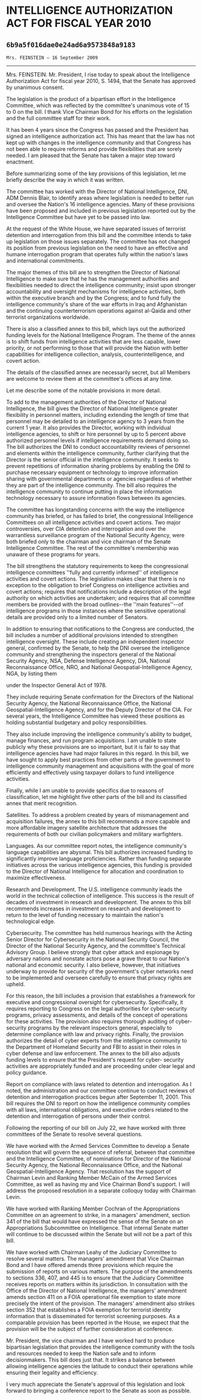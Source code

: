 # INTELLIGENCE AUTHORIZATION ACT FOR FISCAL YEAR 2010
## `6b9a5f016dae0e24ad6a9573848a9183`
`Mrs. FEINSTEIN — 16 September 2009`

---


Mrs. FEINSTEIN. Mr. President, I rise today to speak about the 
Intelligence Authorization Act for fiscal year 2010, S. 1494, that the 
Senate has approved by unanimous consent.

The legislation is the product of a bipartisan effort in the 
Intelligence Committee, which was reflected by the committee's 
unanimous vote of 15 to 0 on the bill. I thank Vice Chairman Bond for 
his efforts on the legislation and the full committee staff for their 
work.

It has been 4 years since the Congress has passed and the President 
has signed an intelligence authorization act. This has meant that the 
law has not kept up with changes in the intelligence community and that 
Congress has not been able to require reforms and provide flexibilities 
that are sorely needed. I am pleased that the Senate has taken a major 
step toward enactment.

Before summarizing some of the key provisions of this legislation, 
let me briefly describe the way in which it was written.

The committee has worked with the Director of National Intelligence, 
DNI, ADM Dennis Blair, to identify areas where legislation is needed to 
better run and oversee the Nation's 16 intelligence agencies. Many of 
these provisions have been proposed and included in previous 
legislation reported out by the Intelligence Committee but have yet to 
be passed into law.

At the request of the White House, we have separated issues of 
terrorist detention and interrogation from this bill and the committee 
intends to take up legislation on those issues separately. The 
committee has not changed its position from previous legislation on the 
need to have an effective and humane interrogation program that 
operates fully within the nation's laws and international commitments.

The major themes of this bill are to strengthen the Director of 
National Intelligence to make sure that he has the management 
authorities and flexibilities needed to direct the intelligence 
community; insist upon stronger accountability and oversight mechanisms 
for intelligence activities, both within the executive branch and by 
the Congress; and to fund fully the intelligence community's share of 
the war efforts in Iraq and Afghanistan and the continuing 
counterterrorism operations against al-Qaida and other terrorist 
organizations worldwide.

There is also a classified annex to this bill, which lays out the 
authorized funding levels for the National Intelligence Program. The 
theme of the annex is to shift funds from intelligence activities that 
are less capable, lower priority, or not performing to those that will 
provide the Nation with better capabilities for intelligence 
collection, analysis, counterintelligence, and covert action.

The details of the classified annex are necessarily secret, but all 
Members are welcome to review them at the committee's offices at any 
time.

Let me describe some of the notable provisions in more detail.

To add to the management authorities of the Director of National 
Intelligence, the bill gives the Director of National Intelligence 
greater flexibility in personnel matters, including extending the 
length of time that personnel may be detailed to an intelligence agency 
to 3 years from the current 1 year. It also provides the Director, 
working with individual intelligence agencies, to shift or hire 
personnel by up to 5 percent above authorized personnel levels if 
intelligence requirements demand doing so. The bill authorizes the DNI 
to conduct accountability reviews of personnel and elements within the 
intelligence community, further clarifying that the Director is the 
senior official in the intelligence community. It seeks to prevent 
repetitions of information sharing problems by enabling the DNI to 
purchase necessary equipment or technology to improve information 
sharing with governmental departments or agencies regardless of whether 
they are part of the intelligence community. The bill also requires the 
intelligence community to continue putting in place the information 
technology necessary to assure information flows between its agencies.

The committee has longstanding concerns with the way the intelligence 
community has briefed, or has failed to brief, the congressional 
Intelligence Committees on all intelligence activities and covert 
actions. Two major controversies, over CIA detention and interrogation 
and over the warrantless surveillance program of the National Security 
Agency, were both briefed only to the chairman and vice chairman of the 
Senate Intelligence Committee. The rest of the committee's membership 
was unaware of these programs for years.

The bill strengthens the statutory requirements to keep the 
congressional intelligence committees ''fully and currently informed'' 
of intelligence activities and covert actions. The legislation makes 
clear that there is no exception to the obligation to brief Congress on 
intelligence activities and covert actions; requires that notifications 
include a description of the legal authority on which activities are 
undertaken; and requires that all committee members be provided with 
the broad outlines--the ''main features''--of intelligence programs in 
those instances where the sensitive operational details are provided 
only to a limited number of Senators.

In addition to ensuring that notifications to the Congress are 
conducted, the bill includes a number of additional provisions intended 
to strengthen intelligence oversight. These include creating an 
independent inspector general, confirmed by the Senate, to help the DNI 
oversee the intelligence community and strengthening the inspectors 
general of the National Security Agency, NSA, Defense Intelligence 
Agency, DIA, National Reconnaissance Office, NRO, and National 
Geospatial-Intelligence Agency, NGA, by listing them


under the Inspector General Act of 1978.

They include requiring Senate confirmation for the Directors of the 
National Security Agency, the National Reconnaissance Office, the 
National Geospatial-Intelligence Agency, and for the Deputy Director of 
the CIA. For several years, the Intelligence Committee has viewed these 
positions as holding substantial budgetary and policy responsibilities.

They also include improving the intelligence community's ability to 
budget, manage finances, and run program acquisitions. I am unable to 
state publicly why these provisions are so important, but it is fair to 
say that intelligence agencies have had major failures in this regard. 
In this bill, we have sought to apply best practices from other parts 
of the government to intelligence community management and acquisitions 
with the goal of more efficiently and effectively using taxpayer 
dollars to fund intelligence activities.

Finally, while I am unable to provide specifics due to reasons of 
classification, let me highlight five other parts of the bill and its 
classified annex that merit recognition.

Satellites. To address a problem created by years of mismanagement 
and acquisition failures, the annex to this bill recommends a more 
capable and more affordable imagery satellite architecture that 
addresses the requirements of both our civilian policymakers and 
military warfighters.

Languages. As our committee report notes, the intelligence 
community's language capabilities are abysmal. This bill authorizes 
increased funding to significantly improve language proficiencies. 
Rather than funding separate initiatives across the various 
intelligence agencies, this funding is provided to the Director of 
National Intelligence for allocation and coordination to maximize 
effectiveness.

Research and Development. The U.S. intelligence community leads the 
world in the technical collection of intelligence. This success is the 
result of decades of investment in research and development. The annex 
to this bill recommends increases in investment on research and 
development to return to the level of funding necessary to maintain the 
nation's technological edge.

Cybersecurity. The committee has held numerous hearings with the 
Acting Senior Director for Cybersecurity in the National Security 
Council, the Director of the National Security Agency, and the 
committee's Technical Advisory Group. I believe strongly that cyber 
attack and espionage by adversary nations and nonstate actors pose a 
grave threat to our Nation's national and economic security. I also 
believe, however, that initiatives underway to provide for security of 
the government's cyber networks need to be implemented and overseen 
carefully to ensure that privacy rights are upheld.

For this reason, the bill includes a provision that establishes a 
framework for executive and congressional oversight for cybersecurity. 
Specifically, it requires reporting to Congress on the legal 
authorities for cyber-security programs, privacy assessments, and 
details of the concept of operations for these activities. The 
provision also requires thorough auditing of cyber-security programs by 
the relevant inspectors general, especially to determine compliance 
with law and privacy rights. Finally, the provision authorizes the 
detail of cyber experts from the intelligence community to the 
Department of Homeland Security and FBI to assist in their roles in 
cyber defense and law enforcement. The annex to the bill also adjusts 
funding levels to ensure that the President's request for cyber-
security activities are appropriately funded and are proceeding under 
clear legal and policy guidance.

Report on compliance with laws related to detention and 
interrogation. As I noted, the administration and our committee 
continue to conduct reviews of detention and interrogation practices 
begun after September 11, 2001. This bill requires the DNI to report on 
how the intelligence community complies with all laws, international 
obligations, and executive orders related to the detention and 
interrogation of persons under their control.

Following the reporting of our bill on July 22, we have worked with 
three committees of the Senate to resolve several questions.

We have worked with the Armed Services Committee to develop a Senate 
resolution that will govern the sequence of referral, between that 
committee and the Intelligence Committee, of nominations for Director 
of the National Security Agency, the National Reconnaissance Office, 
and the National Geospatial-Intelligence Agency. That resolution has 
the support of Chairman Levin and Ranking Member McCain of the Armed 
Services Committee, as well as having my and Vice Chairman Bond's 
support. I will address the proposed resolution in a separate colloquy 
today with Chairman Levin.

We have worked with Ranking Member Cochran of the Appropriations 
Committee on an agreement to strike, in a managers' amendment, section 
341 of the bill that would have expressed the sense of the Senate on an 
Appropriations Subcommittee on Intelligence. That internal Senate 
matter will continue to be discussed within the Senate but will not be 
a part of this bill.

We have worked with Chairman Leahy of the Judiciary Committee to 
resolve several matters. The managers' amendment that Vice Chairman 
Bond and I have offered amends three provisions which require the 
submission of reports on various matters. The purpose of the amendments 
to sections 336, 407, and 445 is to ensure that the Judiciary Committee 
receives reports on matters within its jurisdiction. In consultation 
with the Office of the Director of National Intelligence, the managers' 
amendment amends section 411 on a FOIA operational file exemption to 
state more precisely the intent of the provision. The managers' 
amendment also strikes section 352 that establishes a FOIA exemption 
for terrorist identity information that is disseminated for terrorist 
screening purposes. As a comparable provision has been reported in the 
House, we expect that the provision will be the subject of further 
consideration at conference.

Mr. President, the vice chairman and I have worked hard to produce 
bipartisan legislation that provides the intelligence community with 
the tools and resources needed to keep the Nation safe and to inform 
decisionmakers. This bill does just that. It strikes a balance between 
allowing intelligence agencies the latitude to conduct their operations 
while ensuring their legality and efficiency.

I very much appreciate the Senate's approval of this legislation and 
look forward to bringing a conference report to the Senate as soon as 
possible.